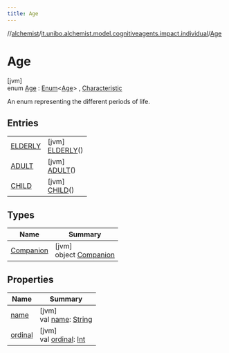 ```yaml
---
title: Age
---
```

//[alchemist](../../../index.html)/[it.unibo.alchemist.model.cognitiveagents.impact.individual](../index.html)/[Age](index.html)



# Age



[jvm]\
enum [Age](index.html) : [Enum](https://kotlinlang.org/api/latest/jvm/stdlib/kotlin/-enum/index.html)<[Age](index.html)> , [Characteristic](../-characteristic/index.html)

An enum representing the different periods of life.



## Entries


| | |
|---|---|
| [ELDERLY](-e-l-d-e-r-l-y/index.html) | [jvm]<br>[ELDERLY](-e-l-d-e-r-l-y/index.html)() |
| [ADULT](-a-d-u-l-t/index.html) | [jvm]<br>[ADULT](-a-d-u-l-t/index.html)() |
| [CHILD](-c-h-i-l-d/index.html) | [jvm]<br>[CHILD](-c-h-i-l-d/index.html)() |


## Types


| Name | Summary |
|---|---|
| [Companion](-companion/index.html) | [jvm]<br>object [Companion](-companion/index.html) |


## Properties


| Name | Summary |
|---|---|
| [name](index.html#1373866937%2FProperties%2F-134779887) | [jvm]<br>val [name](index.html#1373866937%2FProperties%2F-134779887): [String](https://kotlinlang.org/api/latest/jvm/stdlib/kotlin/-string/index.html) |
| [ordinal](index.html#1600885989%2FProperties%2F-134779887) | [jvm]<br>val [ordinal](index.html#1600885989%2FProperties%2F-134779887): [Int](https://kotlinlang.org/api/latest/jvm/stdlib/kotlin/-int/index.html) |


